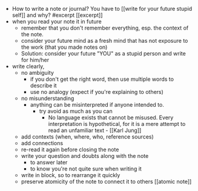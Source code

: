 - How to write a note or journal? You have to [[write for your future stupid self]] and why? #excerpt  [[excerpt]]
- when you read your note it in future
    - remember that you don't remember everything, esp. the context of the note.
    - consider your future mind as a fresh mind that has not exposure to the work (that you made notes on)
    - Solution: consider your future "YOU" as a stupid person and write for him/her
- write clearly, 
    - no ambiguity
        - if you don't get the right word, then use multiple words to describe it
        - use no analogy (expect if you're explaining to others)
    - no misunderstanding 
        - anything can be misinterpreted if anyone intended to. 
            - try avoid as much as you can
                - No language exists that cannot be misused. Every interpretation is hypothetical, for it is a mere attempt to read an unfamiliar text - [[Karl Jung]] 
    - add contexts (when, where, who, reference sources)
    - add connections
    - re-read it again before closing the note
    - write your question and doubts along with the note
        - to answer later
        - to know you're not quite sure when writing it
    - write in block, so to rearrange it quickly
    - preserve atomicity of the note to connect it to others [[atomic note]]
